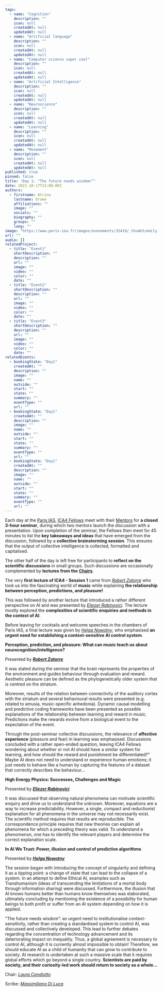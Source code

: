 ```yaml
---
tags:
  - name: "Cognition"
    description: ""
    icon: null
    createdAt: null
    updatedAt: null
  - name: "Artificial language"
    description: ""
    icon: null
    createdAt: null
    updatedAt: null
  - name: "Computer science super cool"
    description: ""
    icon: null
    createdAt: null
    updatedAt: null
  - name: "Artificial Intelligence"
    description: ""
    icon: null
    createdAt: null
    updatedAt: null
  - name: "Neuroscience"
    description: ""
    icon: null
    createdAt: null
    updatedAt: null
  - name: "Learning"
    description: ""
    icon: null
    createdAt: null
    updatedAt: null
  - name: "Movement"
    description: ""
    icon: null
    createdAt: null
    updatedAt: null
published: true
pinned: false
title: 'Day 1: "The future needs wisdom!”'
date: 2021-10-17T23:00:00Z
authors:
  - firstname: Atrina
    lastname: Oraee
    affiliations: ""
    image: ""
    socials: ""
    biography: ""
    groups: ""
    lang: ""
image: "https://www.paris-iea.fr/images/evenements/32419/_thumb3/emily-morter-8xaa0f9yqne-unsplash.jpg"
url: ""
audio: []
relatedProject:
  - title: "Event1"
    shortDescription: ""
    description: ""
    url: ""
    image: ""
    video: ""
    color: ""
    date: ""
  - title: "Event2"
    shortDescription: ""
    description: ""
    url: ""
    image: ""
    video: ""
    color: ""
    date: ""
  - title: "Event3"
    shortDescription: ""
    description: ""
    url: ""
    image: ""
    video: ""
    color: ""
    date: ""
relatedEvents:
  - bookingState: "Day1"
    createdAt: ""
    description: ""
    image: ""
    name: ""
    outside: ""
    start: ""
    state: ""
    summary: ""
    eventType: ""
    url: ""
  - bookingState: "Day1"
    createdAt: ""
    description: ""
    image: ""
    name: ""
    outside: ""
    start: ""
    state: ""
    summary: ""
    eventType: ""
    url: ""
  - bookingState: "Day1"
    createdAt: ""
    description: ""
    image: ""
    name: ""
    outside: ""
    start: ""
    state: ""
    summary: ""
    eventType: ""
    url: ""
---
```


Each day at the [Paris IAS](https://www.paris-iea.fr/en/ "Paris IAS"), [ICA4 Fellows](/fellows "Fellows") meet with their [Mentors](/mentors "Mentors") for **a closed 3-hour seminar**, during which two mentors launch the discussion with a presentation. Upon completion of the seminar, the Fellows then meet for 45 minutes to list the **key takeaways and ideas** that have emerged from the discussion, followed by a **collective brainstorming session**. This ensures that the output of collective intelligence is collected, formatted and capitalised.

The other half of the day is left free for participants to **reflect on the scientific discussions** in small groups. Such discussions are occasionally complemented by **lectures from the** [**Chairs**](/about/ica4 "Chairs").

The very **first lecture of ICA4 - Session 1** came from [_Robert Zatorre_](/mentors#zatorre "Robert Zatorre") who took us into the fascinating world of **music** while explaining **the relationship between perception, predictions, and pleasure!**

This was followed by another lecture that introduced a rather different perspective on AI and was presented by [_Eliezer Rabinovici_](/about/ica4/#rabinovici "Eliezer Rabinovici")_._ The lecture mostly explored the **complexities of scientific enquiries** **and methods in the context of AI**.

Before leaving for cocktails and welcome speeches in the chambers of Paris IAS, a final lecture was given by [_Helga Nowotny_](http://helga-nowotny.eu "Helga Nowotny"), who emphasised **an urgent need for establishing a context-sensitive AI control system**.<!--more-->

**Perception, prediction, and pleasure: What can music teach us about neurocognition/intelligence?**

Presented by [**_Robert Zatorre_**](/mentors#zatorre "Robert Zatorre")

It was stated during the seminar that the brain represents the properties of the environment and guides behaviour through evaluation and reward. Aesthetic pleasure can be defined as the phylogenetically older system that is centred on the striatum.

Moreover, results of the relation between connectivity of the auditory cortex with the striatum and several behavioural results were presented (e.g. related to amusia, music-specific anhedonia). Dynamic causal modelling and predictive coding frameworks have been presented as possible explanations of the relationship between learning and reward in music. Predictions make the rewards evolve from a biological event to the expectation of the event.

Through the post-seminar collective discussions, the relevance of **affective experience** (pleasure and fear) in learning was emphasised. Discussions concluded with a rather open-ended question, leaving ICA4 Fellows wondering about whether or not AI should have a similar system for learning, and how should the reward and punishment be differentiated?" Maybe AI does not need to understand or experience human emotions; it just needs to behave like a human by capturing the features of a dataset that correctly describes the behaviour...

**High Energy Physics: Successes, Challenges and Magic**

Presented by [**_Eliezer Rabinovici_**](/about/ica4/#rabinovici "Eliezer Rabinovici")

It was discussed that observing natural phenomena can motivate scientific enquiry and drive us to understand the unknown. Moreover, equations are a way to increase predictability. However, a single, compact and reductionist explanation for all phenomena in the universe may not necessarily exist. The scientific method requires that results are reproducible. The correspondence principle requires that new theories can explain all phenomena for which a preceding theory was valid. To understand a phenomenon, one has to identify the relevant players and determine the correct explanation scale.

**In AI We Trust: Power, illusion and control of predictive algorithms**

Presented by [**_Helga Nowotny_**](http://helga-nowotny.eu "Helga Nowotny")

The session began with introducing the concept of singularity and defining it as a tipping point: a change of state that can lead to the collapse of a system. In an attempt to define Ethical AI, examples such as Transhumanism (ideas of transcending the limitations of a mortal body through information sharing) were discussed. Furthermore, the illusion that AI knows humans better than humans know themselves was elaborated, ultimately concluding by mentioning the existence of a possibility for human beings to both profit or suffer from an AI system depending on how it is applied.

"The future needs wisdom”: an urgent need to institutionalise context-sensitivity, rather than creating a standardised system to control AI, was discussed and collectively developed. This lead to further debates regarding the concentration of technology advancement and its deteriorating impact on inequality. Thus, a global agreement is necessary to control AI, although it is currently almost impossible to obtain! Therefore, we should educate AI as a child of humanity that can grow to contribute to society. AI research is undertaken at such a massive scale that it requires global efforts which go beyond a single country. **Scientists are paid by society, and their curiosity-led work should return to society as a whole...**

Chair: [_Laura Candiotto_](/fellows#candiotto "Laura Candiotto")

Scribe: [_Massimiliano Di Luca_](/fellows#di-luca "Massimiliano Di Luca")
